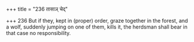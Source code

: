 +++
title = "236 तासाञ् चेद्"

+++
236	But if they, kept in (proper) order, graze together in the forest, and a wolf, suddenly jumping on one of them, kills it, the herdsman shall bear in that case no responsibility.